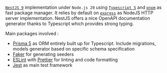 [`NestJS 9`](https://nestjs.com/) implementation under `Node.js 20` using [`Typescript 5`](https://www.typescriptlang.org/) and [`pnpm`](https://pnpm.io/) as fast package manager. It relies by default on [`express`](https://github.com/expressjs/express) as NodeJS HTTP server implementation. NestJS offers a nice OpenAPI documentation generator thanks to Typescript which provides strong typing.

Main packages involved :

* [Prisma 5](https://www.prisma.io/) as ORM entirely built up for Typescript. Include migrations, models generator based on specific schema specification
* [Faker](https://fakerjs.dev/) for generating seeders
* [ESLint](https://eslint.org/) with [Prettier](https://prettier.io/) for linting and code formatting
* [Jest](https://jestjs.io) as main test framework
